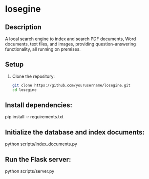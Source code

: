 # losegine

## Description
A local search engine to index and search PDF documents, Word documents, text files, and images, providing question-answering functionality, all running on premises.

## Setup
1. Clone the repository:
   ```bash
   git clone https://github.com/yourusername/losegine.git
   cd losegine

## Install dependencies:
pip install -r requirements.txt

## Initialize the database and index documents:
python scripts/index_documents.py

## Run the Flask server:
python scripts/server.py
